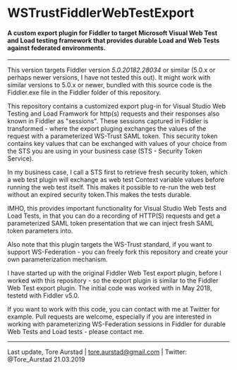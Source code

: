 # WSTrustFiddlerWebTestExport

#### A custom export plugin for Fiddler to target Microsoft Visual Web Test and Load testing framework that provides durable Load and Web Tests against federated environments.
-------------------------------------------------------------------------------------------------------------------------------

This version targets Fiddler version *5.0.20182.28034* or similar (5.0.x or perhaps newer versions, I have not tested this out). It might work with similar versions to 5.0.x or newer, bundled with this source code is 
the Fiddler.exe file in the Fiddler folder of this repository.

This repository contains a customized export plug-in for Visual Studio Web Testing and Load Framwork for http(s) requests and their responses also known
in Fiddler as "sessions". These sessions captured in Fiddler is transformed - where the export pluging exchanges the values 
of the request with a parameterized WS-Trust SAML token. This security token contains key values that can be exchanged with values of your choice from the 
STS you are using in your business case (STS - Security Token Service).

In my business case, I call a STS first to retrieve fresh security token, which a web test plugin will exchange as web test Context variable values 
before running the web test itself. This makes it possible to re-run the web test without an expired security token.This makes the tests durable.

IMHO, this provides important functionality for Visual Studio Web Tests and Load Tests, in that you can do a recording of HTTP(S) requests and get 
a parameterized SAML token presentation that we can inject fresh SAML token parameters into.

Also note that this plugin targets the WS-Trust standard, if you want to support WS-Federation - you can freely fork this repository and create your own
parameterization mechanism.

I have started up with the original Fiddler Web Test export plugin, before I worked with this repository - 
so the export plugin is similar to the Fiddler Web Test export plugin. The initial code was worked with in 
May 2018, testetd with Fiddler v5.0. 

If you want to work with this code, you can contact with me at Twitter for example. Pull requests are welcome, especially if you are interested in working with parameterizing 
WS-Federation sessions in Fiddler for durable Web Tests and Load tests - please contact me. 

-------------------------------------------------------------------------------------------------------------------------------

Last update,
Tore Aurstad | tore.aurstad@gmail.com | Twitter: @Tore_Aurstad
21.03.2019 